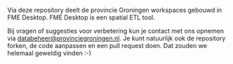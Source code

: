 Via deze repository deelt de provincie Groningen workspaces gebouwd in FME Desktop. FME Desktop is een spatial ETL tool.

Bij vragen of suggesties voor verbetering kun je contact met ons opnemen via databeheer@provinciegroningen.nl. 
Je kunt natuurlijk ook de repository forken, de code aanpassen en een pull request doen. Dat zouden we helemaal geweldig vinden :-)

